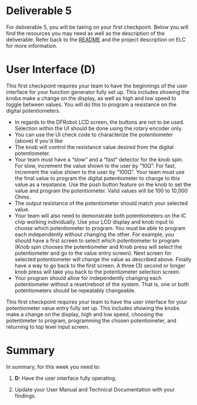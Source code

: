 # Deliverable 5

For deliverable 5, you will be taking on your first checkpoint. Below you will find the resources you may need as well as the description of the deliverable. Refer back to the [README](../README.md) and the project description on ELC for more information. 

# User Interface (D)
This first checkpoint requires your team to have the beginnings of the user interface for your function generator fully set up. This includes showing the knobs make a change on the display, as well as high and low speed to toggle between values. You will do this to program a resistance on the digital potentiometers.
- In regards to the DFRobot LCD screen, the buttons are not to be used. Selection within the UI should be done using the rotary encoder only.
- You can use the UI check code to characterize the potentiometer (above) if you'd like
- The knob will control the resistance value desired from the digital potentiometer.
- Your team must have a “slow” and a “fast” detector for the knob spin.  For slow, increment the value shown to the user by “10Ω”.  For fast, increment the value shown to the user by “100Ω”.  Your team must use the final value to program the digital potentiometer to change to this value as a resistance.  Use the push button feature on the knob to set the value and program the potentiometer.  Valid values will be 100 to 10,000 Ohms.
- The output resistance of the potentiometer should match your selected value.  
- Your team will also need to demonstrate both potentiometers on the IC chip working individually.  Use your LCD display and knob input to choose which potentiometer to program.  You must be able to program each independently without changing the other.  For example, you should have a first screen to select which potentiometer to program (Knob spin chooses the potentiometer and Knob press will select the potentiometer and go to the value entry screen).  Next screen for selected potentiometer will change the value as described above.  Finally have a way to go back to the first screen.  A three (3) second or longer knob press will take you back to the potentiometer selection screen.
- Your program should allow for independently changing each potentiometer without a reset/reboot of the system.  That is, one or both potentiometers should be repeatably changeable.

This first checkpoint requires your team to have the user interface for your potentiometer value entry fully set up. This includes showing the knobs make a change on the display, high and low speed, choosing the potentimeter to program, programming the chosen potentiometer, and returning to top level input screen.

# Summary

In summary, for this week you need to:

1. **D:** Have the user interface fully operating.

2. Update your User Manual and Technical Documentation with your findings.
